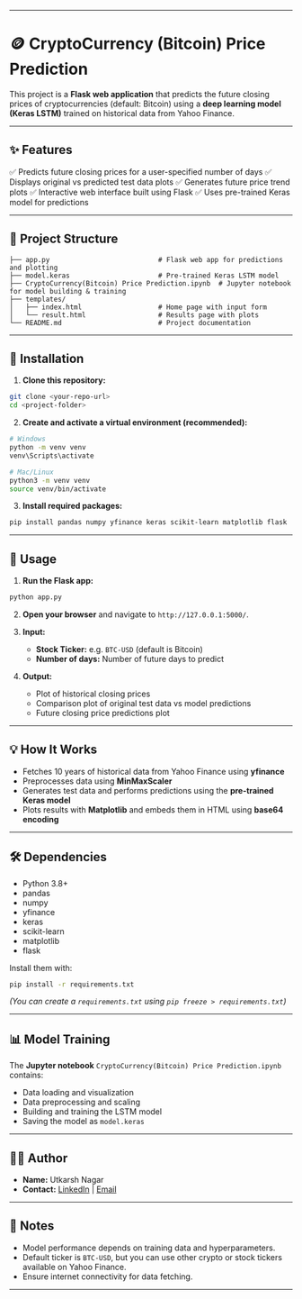 

---

# 🪙 CryptoCurrency (Bitcoin) Price Prediction

This project is a **Flask web application** that predicts the future closing prices of cryptocurrencies (default: Bitcoin) using a **deep learning model (Keras LSTM)** trained on historical data from Yahoo Finance.

---

## ✨ **Features**

✅ Predicts future closing prices for a user-specified number of days
✅ Displays original vs predicted test data plots
✅ Generates future price trend plots
✅ Interactive web interface built using Flask
✅ Uses pre-trained Keras model for predictions

---

## 📁 **Project Structure**

```
├── app.py                           # Flask web app for predictions and plotting
├── model.keras                      # Pre-trained Keras LSTM model
├── CryptoCurrency(Bitcoin) Price Prediction.ipynb  # Jupyter notebook for model building & training
├── templates/
│   ├── index.html                   # Home page with input form
│   └── result.html                  # Results page with plots
└── README.md                        # Project documentation
```

---

## 🚀 **Installation**

1. **Clone this repository:**

```bash
git clone <your-repo-url>
cd <project-folder>
```

2. **Create and activate a virtual environment (recommended):**

```bash
# Windows
python -m venv venv
venv\Scripts\activate

# Mac/Linux
python3 -m venv venv
source venv/bin/activate
```

3. **Install required packages:**

```bash
pip install pandas numpy yfinance keras scikit-learn matplotlib flask
```

---

## 📝 **Usage**

1. **Run the Flask app:**

```bash
python app.py
```

2. **Open your browser** and navigate to `http://127.0.0.1:5000/`.

3. **Input:**

   * **Stock Ticker:** e.g. `BTC-USD` (default is Bitcoin)
   * **Number of days:** Number of future days to predict

4. **Output:**

   * Plot of historical closing prices
   * Comparison plot of original test data vs model predictions
   * Future closing price predictions plot

---

## 💡 **How It Works**

* Fetches 10 years of historical data from Yahoo Finance using **yfinance**
* Preprocesses data using **MinMaxScaler**
* Generates test data and performs predictions using the **pre-trained Keras model**
* Plots results with **Matplotlib** and embeds them in HTML using **base64 encoding**

---

## 🛠️ **Dependencies**

* Python 3.8+
* pandas
* numpy
* yfinance
* keras
* scikit-learn
* matplotlib
* flask

Install them with:

```bash
pip install -r requirements.txt
```

*(You can create a `requirements.txt` using `pip freeze > requirements.txt`)*

---

## 📊 **Model Training**

The **Jupyter notebook** `CryptoCurrency(Bitcoin) Price Prediction.ipynb` contains:

* Data loading and visualization
* Data preprocessing and scaling
* Building and training the LSTM model
* Saving the model as `model.keras`

---

## 👨‍💻 **Author**

* **Name:** Utkarsh Nagar 
* **Contact:** [LinkedIn](#) | [Email](#)

---

## 📌 **Notes**

* Model performance depends on training data and hyperparameters.
* Default ticker is `BTC-USD`, but you can use other crypto or stock tickers available on Yahoo Finance.
* Ensure internet connectivity for data fetching.

---
